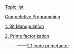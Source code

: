 [Topic list](https://github.com/the-hyp0cr1t3/CC/tree/master/Beginner%20Topics)

[Competetive Programming](https://github.com/the-hyp0cr1t3/CC/tree/master/Beginner%20Topics)

[1. Bit Manupulation](https://www.hackerearth.com/practice/basic-programming/bit-manipulation/basics-of-bit-manipulation/tutorial/)

[2. Prime factorization](https://www.geeksforgeeks.org/prime-factorization-using-sieve-olog-n-multiple-queries/)    

   -----------[2.1 code primefactor](https://ideone.com/e3oXrX)
